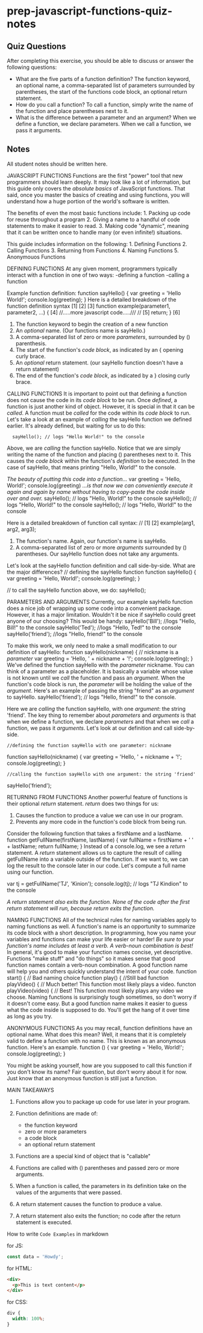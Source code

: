 # prep-javascript-functions-quiz-notes

## Quiz Questions

After completing this exercise, you should be able to discuss or answer the following questions:

- What are the five parts of a function definition?
  The function keyword, an optional name, a comma-separated list of parameters surrounded by parentheses, the start of the functions code block, an optional return statement.
- How do you call a function?
  To call a function, simply write the name of the function and place parentheses next to it.
- What is the difference between a parameter and an argument?
  When we define a function, we declare parameters. When we call a function, we pass it arguments.

## Notes

All student notes should be written here.

JAVASCRIPT FUNCTIONS
Functions are the first "power" tool that new programmers should learn deeply. It may look like a lot of information, but this guide only covers the _absolute basics_ of JavaScript functions. That said, once you master the basics of creating and using functions, you will understand how a huge portion of the world's software is written.

The benefits of even the most basic functions include: 1. Packing up code for reuse throughout a program 2. Giving a name to a handful of code statements to make it easier to read. 3. Making code "dynamic", meaning that it can be written once to handle many (or even infinite!) situations.

This guide includes information on the following: 1. Defining Functions 2. Calling Functions 3. Returning from Functions 4. Naming Functions 5. Anonymouos Functions

DEFINING FUNCTIONS
At any given moment, programmers typically interact with a function in one of two ways:
-defining a function
-calling a function

Example function definition:
function sayHello() {
var greeting = 'Hello World!';
console.log(greeting);
}
Here is a detailed breakdown of the function definition syntax
[1] [2] [3]
function example(parameter1, parameter2, ...) { [4]
//.....more javascript code.....///
// [5]
return;
} [6]

1. The function keyword to begin the creation of a new function
2. An _optional_ name. (Our functions name is sayHello.)
3. A comma-separated list of zero or more _parameters_, surrounded by () parenthesis.
4. The start of the function's _code block_, as indicated by an { opening curly brace.
5. An _optional_ return statement. (our sayHello function doesn't have a return statement)
6. The end of the function's _code block_, as indicated by a } closing curly brace.

CALLING FUNCTIONS
It is important to point out that defining a function does not cause the code in its _code block_ to be run. Once _defined_, a function is just another kind of object. However, it is special in that it can be _called_. A function must be _called_ for the code within its _code block_ to run. Let's take a look at an example of _calling_ the sayHello function we defined earlier. It's already defined, but waiting for us to do this:

      sayHello(); // logs "Hello World!" to the console

Above, we are _calling_ the function sayHello. Notice that we are simply writing the name of the function and placing () parentheses next to it. This causes the _code block_ within the function's _definition_ to be executed. In the case of sayHello, that means printing "Hello, World!" to the console.

_The beauty of putting this code into a function..._
var greeting = 'Hello, World!';
console.log(greeting)
_...is that now we can conveniently execute it again and again by name without having to copy-paste the code inside over and over._
sayHello(); // logs "Hello, World!" to the console
sayHello(); // logs "Hello, World!" to the console
sayHello(); // logs "Hello, World!" to the console

Here is a detailed breakdown of function call syntax:
// [1] [2]
example(arg1, arg2, arg3);

1. The function's name. Again, our function's name is sayHello.
2. A comma-separated list of zero or more _arguments_ surrounded by () parentheses. Our sayHello function does not take any arguments.

Let's look at the sayHello function definition and call side-by-side. What are the major differences?
// defining the sayHello function
function sayHello() {
var greeting = 'Hello, World!';
console.log(greeting);
}

// to call the sayHello function above, we do: sayHello();

PARAMETERS AND ARGUMENTS
Currently, our example sayHello function does a nice job of wrapping up some code into a convenient package. However, it has a major limitation. Wouldn't it be nice if sayHello could greet anyone of our choosing? This would be handy:
sayHello('Bill'); //logs "Hello, Bill!" to the console
sayHello('Ted'); //logs "Hello, Ted!" to the console
sayHello('friend'); //logs "Hello, friend!" to the console

To make this work, we only need to make a small modification to our definition of sayHello:
function sayHello(nickname) { // nickname is a _parameter_
var greeting = 'Hello, ' + nickname + '!';
console.log(greeting);
}
We've defined the function sayHello with the _parameter_ nickname.
You can think of a parameter as a placeholder. It is basically a variable whose value is not known until we _call_ the function and pass an _argument_. When the function's code block is run, the _parameter_ will be holding the value of the _argument_. Here's an example of passing the string "friend" as an _argument_ to sayHello.
sayHello('friend'); // logs "Hello, friend!" to the console.

Here we are _calling_ the function sayHello, with one _argument_: the string 'friend'.
The key thing to remember about _parameters_ and _arguments_ is that when we define a function, we declare _parameters_ and that when we _call_ a function, we pass it _arguments_. Let's look at our definition and call side-by-side.

    //defining the function sayHello with one parameter: nickname

function sayHello(nickname) {
var greeting = 'Hello, ' + nickname + '!';
console.log(greeting);
}

    //calling the function sayHello with one argument: the string 'friend'

sayHello('friend');

RETURNING FROM FUNCTIONS
Another powerful feature of functions is their optional _return_ statement. _return_ does two things for us:

1. Causes the function to produce a value we can use in our program.
2. Prevents any more code in the function's code block from being run.

Consider the following function that takes a firstName and a lastName.
function getFullName(firstName, lastName) {
var fullName = firstName + ' ' + lastName;
return fullName;
}
Instead of a console.log, we see a _return_ statement. A _return_ statement allows us to capture the result of calling getFullName into a variable outside of the function. If we want to, we can log the result to the console later in our code.
Let's compute a full name using our function.

var tj = getFullName('TJ', 'Kinion');
console.log(tj); // logs "TJ Kindion" to the console

*A *return* statement also exits the function. None of the code after the first *return* statement will run, because *return* exits the function.*

NAMING FUNCTIONS
All of the technical rules for naming variables apply to naming functions as well.
A function's name is an opportunity to summarize its code block with a short description. In programming, how you name your variables and functions can make your life easier or harder!
_Be sure to your function's name includes at least a verb. A verb-noun combination is best!_
In general, it's good to make your function names concise, yet descriptive. Functions "make stuff" and "do things" so it makes sense that good function names contain a verb-noun combination. A good function name will help you and others quickly understand the intent of your code.
function start() { // Bad naming choice
function play() { //Still bad
function playVideo() { // Much better! This function most likely plays a video.
functon playVideo(video) { // Best! This function most likely plays any video we choose.
Naming functions is surprisingly tough sometimes, so don't worry if it doesn't come easy. But a good function name makes it easier to guess what the code inside is supposed to do. You'll get the hang of it over time as long as you try.

ANONYMOUS FUNCTIONS
As you may recall, function definitions have an optional name. What does this mean? Well, it means that it is completely valid to define a function with no name. This is known as an anonymous function. Here's an example.
function () {
var greeting = 'Hello, World!';
console.log(greeting);
}

You might be asking yourself, how are you supposed to call this function if you don't know its name? Fair question, but don't worry about it for now. Just know that an anonymous function is still just a function.

MAIN TAKEAWAYS

1. Functions allow you to package up code for use later in your program.
2. Function definitions are made of:


    - the function keyword
    - zero or more parameters
    - a code block
    - an optional return statement

3. Functions are a special kind of object that is "callable"
4. Functions are called with () parentheses and passed zero or more arguments.
5. When a function is called, the parameters in its definition take on the values of the arguments that were passed.
6. A return statement causes the function to produce a value.
7. A return statement also exits the function; no code after the return statement is executed.

How to write `Code Examples` in markdown

for JS:

```javascript
const data = 'Howdy';
```

for HTML:

```html
<div>
  <p>This is text content</p>
</div>
```

for CSS:

```css
div {
  width: 100%;
}
```
